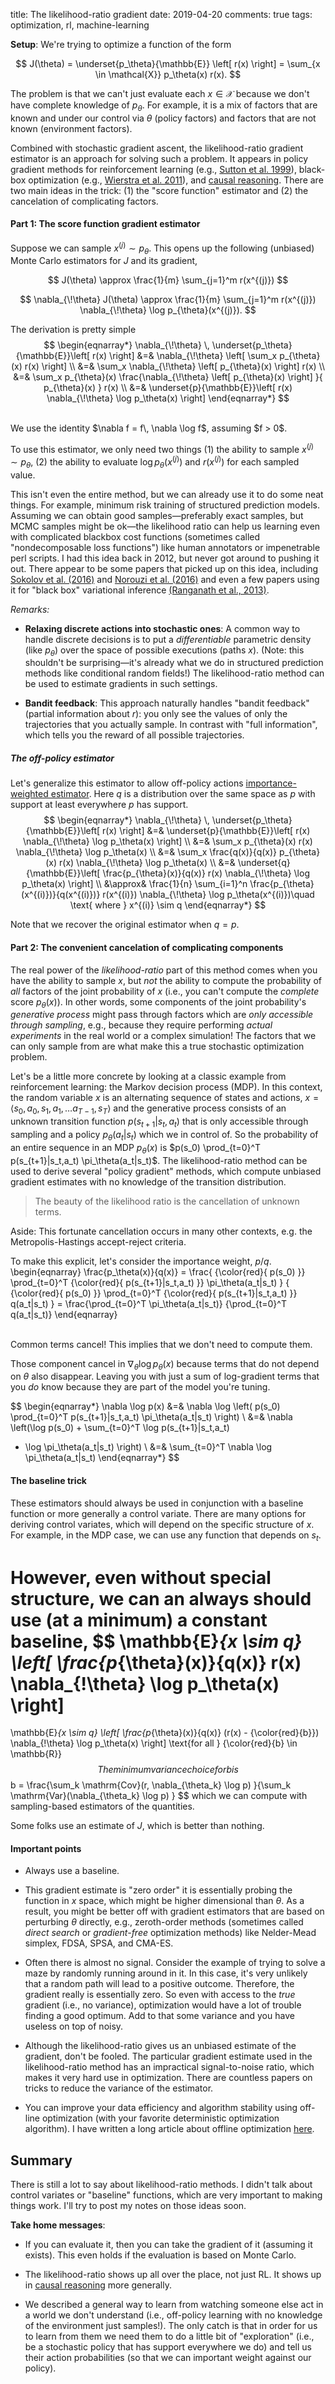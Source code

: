 title: The likelihood-ratio gradient
date: 2019-04-20
comments: true
tags: optimization, rl, machine-learning

**Setup**: We're trying to optimize a function of the form

$$
J(\theta) = \underset{p_\theta}{\mathbb{E}} \left[ r(x) \right] = \sum_{x \in \mathcal{X}} p_\theta(x) r(x).
$$

The problem is that we can't just evaluate each $x \in \mathcal{X}$ because we
don't have complete knowledge of $p_\theta$.  For example, it is a mix of
factors that are known and under our control via $\theta$ (policy factors) and
factors that are not known (environment factors).

Combined with stochastic gradient ascent, the likelihood-ratio gradient estimator is an approach for solving such a
problem.  It appears in policy gradient methods for reinforcement learning
(e.g.,
[Sutton et al. 1999](https://papers.nips.cc/paper/1713-policy-gradient-methods-for-reinforcement-learning-with-function-approximation.pdf)),
black-box optimization (e.g., [Wierstra et al. 2011](https://arxiv.org/abs/1106.4487)), and [causal reasoning](https://timvieira.github.io/blog/post/2016/12/19/counterfactual-reasoning-and-learning-from-logged-data/). There are two main ideas in the
trick: (1) the "score function" estimator and (2) the cancelation of
complicating factors.


#### Part 1: The score function gradient estimator

Suppose we can sample $x^{(j)} \sim p_\theta$. This opens up the following
(unbiased) Monte Carlo estimators for $J$ and its gradient,

$$
J(\theta) \approx \frac{1}{m} \sum_{j=1}^m r(x^{(j)})
$$

$$
\nabla_{\!\theta} J(\theta) \approx \frac{1}{m} \sum_{j=1}^m r(x^{(j)}) \nabla_{\!\theta} \log p_{\theta}(x^{(j)}).
$$


The derivation is pretty simple
$$
\begin{eqnarray*}
  \nabla_{\!\theta} \, \underset{p_\theta}{\mathbb{E}}\left[ r(x) \right]
  &=& \nabla_{\!\theta} \left[ \sum_x p_{\theta}(x) r(x) \right] \\
  &=& \sum_x \nabla_{\!\theta} \left[ p_{\theta}(x) \right] r(x) \\
  &=& \sum_x p_{\theta}(x) \frac{\nabla_{\!\theta} \left[ p_{\theta}(x) \right] }{ p_{\theta}(x) } r(x) \\
  &=& \underset{p}{\mathbb{E}}\left[ r(x) \nabla_{\!\theta} \log p_\theta(x) \right]
\end{eqnarray*}
$$

<br/>
We use the identity $\nabla f = f\, \nabla \log f$, assuming $f > 0$.

To use this estimator, we only need two things (1) the ability to sample
$x^{(j)} \sim p_{\theta}$, (2) the ability to evaluate $\log
p_{\theta}(x^{(j)})$ and $r(x^{(j)})$ for each sampled value.

This isn't even the entire method, but we can already use it to do some neat
things.  For example, minimum risk training of structured prediction models.
Assuming we can obtain good samples&mdash;preferably exact samples, but MCMC
samples might be ok&mdash;the likelihood ratio can help us learning even with
complicated blackbox cost functions (sometimes called "nondecomposable loss
functions") like human annotators or impenetrable perl scripts. I had this idea
back in 2012, but never got around to pushing it out. There appear to be some
papers that picked up on this idea, including
[Sokolov et al. (2016)](http://www.cl.uni-heidelberg.de/~riezler/publications/papers/ACL2016.pdf)
and [Norouzi et al. (2016)](https://arxiv.org/abs/1609.00150) and even a few
papers using it for "black box" variational inference
[(Ranganath et al., 2013)](https://arxiv.org/abs/1401.0118).

*Remarks:*

 * **Relaxing discrete actions into stochastic ones**: A common way to handle
   discrete decisions is to put a *differentiable* parametric density (like
   $p_\theta$) over the space of possible executions (paths $x$). (Note: this
   shouldn't be surprising&mdash;it's already what we do in structured
   prediction methods like conditional random fields!)  The likelihood-ratio
   method can be used to estimate gradients in such settings.

 * **Bandit feedback**: This approach naturally handles "bandit feedback"
   (partial information about $r$): you only see the values of only the
   trajectories that you actually sample. In contrast with "full information",
   which tells you the reward of all possible trajectories.


##### The off-policy estimator

Let's generalize this estimator to allow off-policy actions
[importance-weighted estimator](https://timvieira.github.io/blog/post/2014/12/21/importance-sampling/). Here
$q$ is a distribution over the same space as $p$ with support at least
everywhere $p$ has support.  $$ \begin{eqnarray*} \nabla_{\!\theta} \,
\underset{p_\theta}{\mathbb{E}}\left[ r(x) \right] &=&
\underset{p}{\mathbb{E}}\left[ r(x) \nabla_{\!\theta} \log p_\theta(x) \right]
\\ &=& \sum_x p_{\theta}(x) r(x) \nabla_{\!\theta} \log p_\theta(x) \\ &=&
\sum_x \frac{q(x)}{q(x)} p_{\theta}(x) r(x) \nabla_{\!\theta} \log p_\theta(x)
\\ &=&
\underset{q}{\mathbb{E}}\left[ \frac{p_{\theta}(x)}{q(x)} r(x) \nabla_{\!\theta} \log p_\theta(x) \right]
\\ &\approx& \frac{1}{n} \sum_{i=1}^n \frac{p_{\theta}(x^{(i)})}{q(x^{(i)})} r(x^{(i)}) \nabla_{\!\theta} \log p_\theta(x^{(i)})\quad \text{ where } x^{(i)} \sim q
\end{eqnarray*} $$

Note that we recover the original estimator when $q=p$.


#### Part 2: The convenient cancelation of complicating components

The real power of the *likelihood-ratio* part of this method comes when you have
the ability to sample $x$, but *not* the ability to compute the probability of
*all* factors of the joint probability of $x$ (i.e., you can't compute the
*complete* score $p_{\theta}(x)$). In other words, some components of the joint
probability's *generative process* might pass through factors which are *only
accessible through sampling*, e.g., because they require performing *actual
experiments* in the real world or a complex simulation! The factors that we can
only sample from are what make this a true stochastic optimization problem.

Let's be a little more concrete by looking at a classic example from
reinforcement learning: the Markov decision process (MDP). In this context, the
random variable $x$ is an alternating sequence of states and actions, $x =
\langle s_0, a_0, s_1, a_1, \ldots a_{T-1}, s_T \rangle$ and the generative
process consists of an unknown transition function $p(s_{t+1}|s_t,a_t)$ that is
only accessible through sampling and a policy $p_{\theta}(a_t|s_t)$ which we in
control of. So the probability of an entire sequence in an MDP $p_{\theta}(x)$
is $p(s_0) \prod_{t=0}^T p(s_{t+1}|s_t,a_t) \pi_\theta(a_t|s_t)$. The
likelihood-ratio method can be used to derive several "policy gradient" methods,
which compute unbiased gradient estimates with no knowledge of the transition
distribution.

> The beauty of the likelihood ratio is the cancellation of unknown terms.

Aside: This fortunate cancellation occurs in many other contexts, e.g. the
Metropolis-Hastings accept-reject criteria.

To make this explicit, let's consider the importance weight, $p/q$.
\begin{eqnarray}
\frac{p_\theta(x)}{q(x)}
= \frac{ {\color{red}{ p(s_0) }} \prod_{t=0}^T {\color{red}{ p(s_{t+1}|s_t,a_t) }} \pi_\theta(a_t|s_t) }
       { {\color{red}{ p(s_0) }} \prod_{t=0}^T {\color{red}{ p(s_{t+1}|s_t,a_t) }}  q(a_t|s_t) }
= \frac{\prod_{t=0}^T \pi_\theta(a_t|s_t)}
       {\prod_{t=0}^T q(a_t|s_t)}
\end{eqnarray}

<br/>
Common terms cancel! This implies that we don't need to compute them.

Those component cancel in $\nabla_{\!\theta} \log p_{\theta}(x)$ because terms
that do not depend on $\theta$ also disappear. Leaving you with just a sum of
log-gradient terms that you *do* know because they are part of the model you're
tuning.

$$
\begin{eqnarray*}
\nabla \log p(x)
&=& \nabla \log \left( p(s_0) \prod_{t=0}^T p(s_{t+1}|s_t,a_t) \pi_\theta(a_t|s_t) \right) \\
&=& \nabla \left(\log p(s_0) + \sum_{t=0}^T \log p(s_{t+1}|s_t,a_t)
  + \log \pi_\theta(a_t|s_t) \right) \\
&=& \sum_{t=0}^T \nabla \log \pi_\theta(a_t|s_t)
\end{eqnarray*}
$$

#### The baseline trick

These estimators should always be used in conjunction with a baseline function
or more generally a control variate. There are many options for deriving control
variates, which will depend on the specific structure of $x$.  For example, in
the MDP case, we can use any function that depends on $s_t$.

However, even without special structure, we can an always should use (at a
minimum) a constant baseline,
$$
\mathbb{E}_{x \sim q} \left[
\frac{p_{\theta}(x)}{q(x)}
r(x)
\nabla_{\!\theta} \log p_\theta(x)
\right]
=
\mathbb{E}_{x \sim q} \left[
\frac{p_{\theta}(x)}{q(x)}
(r(x) - {\color{red}{b}})
\nabla_{\!\theta} \log p_\theta(x)
\right]
\text{for all } {\color{red}{b} \in \mathbb{R}}
$$
The minimum variance choice for b is
$$
b = \frac{\sum_k \mathrm{Cov}(r, \nabla_{\theta_k} \log p) }{\sum_k \mathrm{Var}(\nabla_{\theta_k} \log p) }
$$
which we can compute with sampling-based estimators of the quantities.

Some folks use an estimate of $J$, which is better than nothing.

#### Important points

 * Always use a baseline.

 * This gradient estimate is "zero order" it is essentially probing the function
   in $x$ space, which might be higher dimensional than $\theta$. As a result,
   you might be better off with gradient estimators that are based on perturbing
   $\theta$ directly, e.g., zeroth-order methods (sometimes called *direct
   search* or *gradient-free* optimization methods) like Nelder-Mead simplex,
   FDSA, SPSA, and CMA-ES.

 * Often there is almost no signal. Consider the example of trying to solve a
   maze by randomly running around in it.  In this case, it's very unlikely that
   a random path will lead to a positive outcome.  Therefore, the gradient
   really is essentially zero. So even with access to the *true* gradient (i.e.,
   no variance), optimization would have a lot of trouble finding a good
   optimum.  Add to that some variance and you have useless on top of noisy.

 * Although the likelihood-ratio gives us an unbiased estimate of the gradient,
   don't be fooled. The particular gradient estimate used in the
   likelihood-ratio method has an impractical signal-to-noise ratio, which makes
   it very hard use in optimization.  There are countless papers on tricks to
   reduce the variance of the estimator.

 * You can improve your data efficiency and algorithm stability using off-line
   optimization (with your favorite deterministic optimization algorithm).  I
   have written a long article about offline optimization
   [here]((https://timvieira.github.io/blog/post/2016/12/19/counterfactual-reasoning-and-learning-from-logged-data/)).


## Summary

There is still a lot to say about likelihood-ratio methods.  I didn't talk about
control variates or "baseline" functions, which are very important to making
things work.  I'll try to post my notes on those ideas soon.

**Take home messages**:

 * If you can evaluate it, then you can take the gradient of it (assuming it
   exists). This even holds if the evaluation is based on Monte Carlo.

 * The likelihood-ratio shows up all over the place, not just RL. It shows up in
   [causal reasoning](https://timvieira.github.io/blog/post/2016/12/19/counterfactual-reasoning-and-learning-from-logged-data/)
   more generally.

 * We described a general way to learn from watching someone else act in a world
   we don't understand (i.e., off-policy learning with no knowledge of the
   environment just samples!). The only catch is that in order for us to learn
   from them we need them to do a little bit of "exploration" (i.e., be a
   stochastic policy that has support everywhere we do) and tell us their action
   probabilities (so that we can important weight against our policy).
